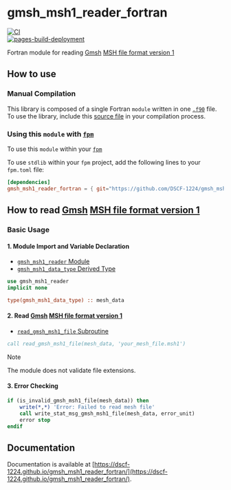 # gmsh_msh1_reader_fortran

[![CI](https://github.com/DSCF-1224/gmsh_msh1_reader_fortran/actions/workflows/CI.yml/badge.svg?branch=main)](https://github.com/DSCF-1224/gmsh_msh1_reader_fortran/actions/workflows/CI.yml)  
[![pages-build-deployment](https://github.com/DSCF-1224/gmsh_msh1_reader_fortran/actions/workflows/pages/pages-build-deployment/badge.svg)](https://github.com/DSCF-1224/gmsh_msh1_reader_fortran/actions/workflows/pages/pages-build-deployment)

Fortran module for reading [Gmsh][GmshReferenceManualTop] [MSH file format version 1][GmshReferenceManualMsh1]

## How to use

### Manual Compilation

This library is composed of a single Fortran `module` written in one [`.f90`][ThisModule] file.  
To use the library, include this [source file][ThisModule] in your compilation process.

### Using this `module` with [`fpm`][FpmGitHubRepository]

To use this `module` within your [`fpm`][FpmGitHubRepository]

To use `stdlib` within your `fpm` project, add the following lines to your `fpm.toml` file:
```toml
[dependencies]
gmsh_msh1_reader_fortran = { git="https://github.com/DSCF-1224/gmsh_msh1_reader_fortran" }
```

## How to read [Gmsh][GmshReferenceManualTop] [MSH file format version 1][GmshReferenceManualMsh1]

### Basic Usage

#### 1. Module Import and Variable Declaration

- [`gmsh_msh1_reader` Module](https://dscf-1224.github.io/gmsh_msh1_reader_fortran/module/gmsh_msh1_reader.html)
- [`gmsh_msh1_data_type` Derived Type](https://dscf-1224.github.io/gmsh_msh1_reader_fortran/type/gmsh_msh1_data_type.html)

```fortran
use gmsh_msh1_reader
implicit none

type(gmsh_msh1_data_type) :: mesh_data
```

#### 2. Read [Gmsh][GmshReferenceManualTop] [MSH file format version 1][GmshReferenceManualMsh1]

- [`read_gmsh_msh1_file` Subroutine](https://dscf-1224.github.io/gmsh_msh1_reader_fortran/proc/read_gmsh_msh1_file.html)

```fortran
call read_gmsh_msh1_file(mesh_data, 'your_mesh_file.msh1')
```

> [!NOTE]
> The module does not validate file extensions.


#### 3. Error Checking

```fortran
if (is_invalid_gmsh_msh1_file(mesh_data)) then
    write(*,*) 'Error: Failed to read mesh file'
    call write_stat_msg_gmsh_msh1_file(mesh_data, error_unit)
    error stop
endif
```

## Documentation

Documentation is available at [https://dscf-1224.github.io/gmsh_msh1_reader_fortran/](https://dscf-1224.github.io/gmsh_msh1_reader_fortran/).

[FpmGitHubRepository]: https://github.com/fortran-lang/fpm
[GmshReferenceManualTop]: https://gmsh.info/doc/texinfo/gmsh.html
[GmshReferenceManualMsh1]: https://gmsh.info/doc/texinfo/gmsh.html#MSH-file-format-version-1-_0028Legacy_0029
[ThisModule]: src/gmsh_msh1_reader.f90
